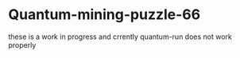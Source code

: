 # Quantum-mining-puzzle-66
these is a work in progress and crrently quantum-run does not work properly<br>
